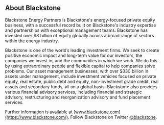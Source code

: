 
## About Blackstone

Blackstone Energy Partners is Blackstone's energy-focused private equity business, with a successful record built on Blackstone's industry expertise and partnerships with exceptional management teams. Blackstone has invested over $8 billion of equity globally across a broad range of sectors within the energy industry.

Blackstone is one of the world’s leading investment firms. We seek to create positive economic impact and long-term value for our investors, the companies we invest in, and the communities in which we work. We do this by using extraordinary people and flexible capital to help companies solve problems. Our asset management businesses, with over $330 billion in assets under management, include investment vehicles focused on private equity, real estate, public debt and equity, non-investment grade credit, real assets and secondary funds, all on a global basis. Blackstone also provides various financial advisory services, including financial and strategic advisory, restructuring and reorganization advisory and fund placement services.

Further information is available at [www.blackstone.com](https://www.blackstone.com/).
Follow Blackstone on Twitter [@blackstone](https://twitter.com/blackstone).
